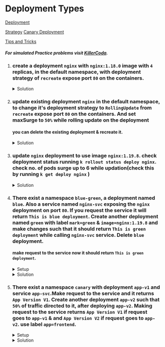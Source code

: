 # Deployment Types

[Deployment](https://kubernetes.io/docs/concepts/workloads/controllers/deployment/)
</br>

[Strategy](https://kubernetes.io/docs/concepts/workloads/controllers/deployment/#strategy)
[Canary Deployment](https://kubernetes.io/docs/concepts/workloads/controllers/deployment/#canary-deployment)
</br>

[Tips and Tricks](https://github.com/atul-ram/killercoda-scenarios/blob/master/tips_and_tricks.md)

##### For simulated Practice problems visit [KillerCoda](https://killercoda.com/amitk).

1.  ### create a deployment `nginx` with `nginx:1.18.0` image with `4` replicas, in the default namespace, with deployment strategy of `recreate` expose port `80` on the containers.

    <details><summary>Solution</summary>
      <p>

      ```bash
      #generate yaml file
      k create deploy nginx --image=nginx:1.18.0 --replicas=4 --dry-run=client -o yaml > deploy.yaml

      #update pod.yaml
      apiVersion: apps/v1
      kind: Deployment
      metadata:
        creationTimestamp: null
        labels:
          app: nginx
        name: nginx
      spec:
        replicas: 4
        selector:
          matchLabels:
            app: nginx
        strategy:
          type: Recreate
        template:
          metadata:
            creationTimestamp: null
            labels:
              app: nginx
          spec:
            containers:
            - image: nginx:1.18.0
              name: nginx
              ports:
                - containerPort: 80
              resources: {}
      status: {}


      # create deployment
      k create -f deploy.yaml
      ```

      </p>
    </details>

1.  ### update existing deployment `nginx` in the default namespace, to change it's deployment strategy to `RollingUpdate` from `recreate` expose port `80` on the containers. And set maxSurge to `50%` while rolling update on the deployment

    #### you can delete the existing deployment & recreate it.

    <details><summary>Solution</summary>
      <p>

      ```bash
      #generate yaml file
      k create deploy nginx --image=nginx:1.18.0 --replicas=4 --dry-run=client -o yaml > deploy.yaml

      #update pod.yaml
      apiVersion: apps/v1
      kind: Deployment
      metadata:
        creationTimestamp: null
        labels:
          app: nginx
        name: nginx
      spec:
        replicas: 4
        selector:
          matchLabels:
            app: nginx
        strategy:
          type: RollingUpdate
          rollingUpdate:
            maxSurge: 50%
        template:
          metadata:
            creationTimestamp: null
            labels:
              app: nginx
          spec:
            containers:
            - image: nginx:1.18.0
              name: nginx
              ports:
                - containerPort: 80
              resources: {}
      status: {}


      # create deployment
      k create -f deploy.yaml
      ```

      </p>
    </details>

1.  ### update `nginx` deployment to use image `nginx:1.19.8`. check deployment status running `k rollout status deploy nginx`. check no. of pods surge up to 6 while updation(check this by running `k get deploy nginx` )


    <details><summary>Solution</summary>
      <p>

      ```bash
      #update the deployment
      k edit deploy nginx 
      # then edit the container image
    
      OR

      # set new image on the deployment
      k set image deploy nginx nginx=nginx:1.19.8
      ```

      </p>
    </details>

1.  ### There exist a namespace `blue-green`, a deployment named `blue`. Also a service named `nginx-svc` exposing the `nginx` deployment on port `80`. If you request the service it will return `This is blue deployment`. Create another deployment named `green` with label `mark=green` & `image=nginx:1.19.8` and make changes such that it should return `This is green deployment` while calling `nginx-svc` service. Delete `blue` deployment.

    #### make request to the service now it should return `This is green deployment`.


    <details><summary>Setup</summary>
      <p>

      ```text
      # copy contents to a file 'script.sh'
      #!/bin/bash

      # Create the namespace
      kubectl create namespace blue-green

      # Create the deployment
      kubectl apply -f - <<EOF
      apiVersion: apps/v1
      kind: Deployment
      metadata:
        creationTimestamp: null
        labels:
          app: nginx
        name: blue
        namespace: blue-green
      spec:
        replicas: 1
        selector:
          matchLabels:
            app: nginx
        strategy: {}
        template:
          metadata:
            creationTimestamp: null
            labels:
              app: nginx
              mark: blue
          spec:
            initContainers:
              - image: busybox
                name: busybox
                command: ["sh","-c","echo 'This is blue deployment' > /sd/index.html"]
                volumeMounts:
                  - name: store
                    mountPath: /sd
            containers:
            - image: nginx:1.18.0
              name: nginx
              ports:
                - containerPort: 80
              volumeMounts:
                - name: store
                  mountPath: /usr/share/nginx/html
              resources: {}
            volumes:
              - name: store
                emptyDir: {}
      EOF

      kubectl expose deployment nginx --type=ClusterIP --name=nginx-svc --port=80 --target-port=80 --selector=mark=blue --namespace=blue-green
      echo "Namespace, service and deployment  created successfully."
      ```
      ```bash
        # make the file executable
        chmod +x script.sh

        # run script
        ./script.sh

        # make request to the svc
        # check service ip
        k get svc -n blue-green

        wget -qO- <IP>
      ```
      </p>
    </details>

    <details><summary>Solution</summary>
      <p>

      ```bash
      # update the deployment
        ...
        ...
        metadata:
          creationTimestamp: null
          labels:
            app: nginx
          name: blue
            ...
            ...
            labels:
              app: nginx
              mark: green
          spec:
            initContainers:
              - image: busybox
                name: busybox
                command: ["sh","-c","echo 'This is green deployment' > /sd/index.html"]
            ...
            ...
            containers:
              - image: nginx:1.19.8
                name: nginx
            ...
            ...

      # edit nginx-svc
      k edit svc nginx-svc
      # and update selector to mark: green
      ...
      selector:
        mark: green
      ...
      ```
      </p>
    </details>

1.  ### There exist a namespace `canary` with deployment `app-v1` and service `app-svc`.Make request to the service and it returns `App Version V1`. Create another deployment `app-v2` such that `50%` of traffic directed to it, after deploying `app-v2`. Making request to the service returns `App Version V1` if request goes to `app-v1` & and `App Version V2` if request goes to `app-v2`. use label `app=frontend`.


    <details><summary>Setup</summary>
      <p>

      ```text
      # copy contents to a file 'script.sh'
      #!/bin/bash

      # Create the namespace
      kubectl create namespace canary

      # Create the deployment
      kubectl apply -f - <<EOF
      apiVersion: apps/v1
      kind: Deployment
      metadata:
        creationTimestamp: null
        labels:
          app: nginx
        name: app-v1
        namespace: canary
      spec:
        replicas: 2
        selector:
          matchLabels:
            app: frontend
        strategy: {}
        template:
          metadata:
            creationTimestamp: null
            labels:
              app: frontend
          spec:
            initContainers:
              - image: busybox
                name: busybox
                command: ["sh","-c","echo 'App Version V1' > /sd/index.html"]
                volumeMounts:
                  - name: store
                    mountPath: /sd
            containers:
            - image: nginx:1.18.0
              name: nginx
              ports:
                - containerPort: 80
              volumeMounts:
                - name: store
                  mountPath: /usr/share/nginx/html
              resources: {}
            volumes:
              - name: store
                emptyDir: {}
      EOF

      kubectl expose deployment app-v1 --type=ClusterIP --name=app-svc --port=80 --target-port=80 --selector=app=frontend --namespace=canary
      echo "Namespace, service and deployment  created successfully."
      ```
      ```bash
        # make the file executable
        chmod +x script.sh

        # run script
        ./script.sh

        # make request to the svc
        # check service ip
        k get svc -n canary

        wget -qO- <IP>
      ```
      </p>
    </details>

    <details><summary>Solution</summary>
      <p>

      ```bash
      # create deployment app-v2
      apiVersion: apps/v1
      kind: Deployment
      metadata:
        creationTimestamp: null
        labels:
          app: nginx
        name: app-v2
        namespace: canary
      spec:
        replicas: 2
        selector:
          matchLabels:
            app: frontend
        strategy: {}
        template:
          metadata:
            creationTimestamp: null
            labels:
              app: frontend
          spec:
            initContainers:
              - image: busybox
                name: busybox
                command: ["sh","-c","echo 'App Version V2' > /sd/index.html"]
                volumeMounts:
                  - name: store
                    mountPath: /sd
            containers:
            - image: nginx:1.18.0
              name: nginx
              ports:
                - containerPort: 80
              volumeMounts:
                - name: store
                  mountPath: /usr/share/nginx/html
              resources: {}
            volumes:
              - name: store
                emptyDir: {}

      # make request to the svc
      # check service ip
      k get svc -n canary

      wget -qO- <IP>
      ```
      </p>
    </details>